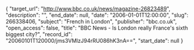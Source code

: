 {
  "target_url": "http://www.bbc.co.uk/news/magazine-26823489", 
  "description": "", 
  "end_date": null, 
  "date": "2006-01-01T12:00:00", 
  "slug": 266338406, 
  "subject": "French in London", 
  "publisher": "bbc.co.uk", 
  "open_access": false, 
  "title": "BBC News - Is London really France's sixth biggest city?", 
  "record_id": "20060101T120000/jms3VMlzJ94rRU086hK3nA==", 
  "start_date": null
}

